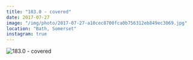 ```yaml
---
title: "183.0 - covered"
date: 2017-07-27
image: "/img/photo/2017-07-27-a10cec8700fca0b756312eb849ec3069.jpg"
location: "Bath, Somerset"
instagram: true
---
```


![183.0 - covered](/img/photo/2017-07-27-a10cec8700fca0b756312eb849ec3069.jpg)

